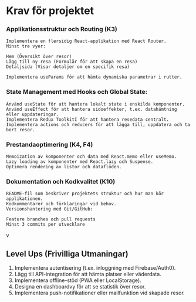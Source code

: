 # Krav för projektet

### Applikationsstruktur och Routing (K3)

    Implementera en flersidig React-applikation med React Router.
    Minst tre vyer:

    Hem (Översikt över resor)
    Lägg till ny resa (Formulär för att skapa en resa)
    Detaljsida (Visar detaljer om en specifik resa)

    Implementera useParams för att hämta dynamiska parametrar i rutter.

### State Management med Hooks och Global State:

    Använd useState för att hantera lokalt state i enskilda komponenter.
    Använd useEffect för att hantera sidoeffekter, t.ex. datahämtning eller uppdateringar.
    Implementera Redux ToolkitI för att hantera resedata centralt.
    Implementera actions och reducers för att lägga till, uppdatera och ta bort resor.

### Prestandaoptimering (K4, F4)

    Memoization av komponenter och data med React.memo eller useMemo.
    Lazy loading av komponenter med React.lazy och Suspense.
    Optimera rendering av listor och dataflöden.

### Dokumentation och Kodkvalitet (K10)

    README-fil som beskriver projektets struktur och hur man kör applikationen.
    Kodkommentarer och förklaringar vid behov.
    Versionshantering med Git/GitHub:

    Feature branches och pull requests
    Minst 3 commits per utvecklare

v

## Level Ups (Frivilliga Utmaningar)

1.  Implementera autentisering (t.ex. inloggning med Firebase/Auth0).
2.  Lägg till API-integration för att hämta platser eller väderdata.
3.  Implementera offline-stöd (PWA eller LocalStorage).
4.  Designa en dashboardvy för att se statistik över resor.
5.  Implementera push-notifikationer eller mailfunktion vid skapade resor.
